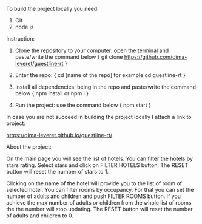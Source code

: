To build the project locally you need:
1. Git 
2. node.js

Instruction:

1. Clone the repository to your computer:
    open the terminal and paste/write the command below
{
    git clone https://github.com/dima-leveret/guestline-rt
}

2. Enter the repo:
{
    cd [name of the repo]
    for example
    cd guestline-rt
}

3. Install all dependencies:
    being in the repo and paste/write the command below
{
    npm install
    or
    npm i
}

4. Run the project:
    use the command below
{
    npm start
}

In case you are not succeed in building the project locally I attach a link to project:

https://dima-leveret.github.io/guestline-rt/


About the project:

On the main page you will see the list of hotels.
You can filter the hotels by stars rating. Select stars and click on FILTER HOTELS button.
The RESET button will reset the number of stars to 1.

Clicking on the name of the hotel will provide you to the list of room of selected hotel.
You can filter rooms by occupancy. For that you can set the  number of adults and children and push FILTER ROOMS button.
If you achieve the max number of adults or children from the whole list of rooms the the number will stop updating.
The RESET button will reset the number of adults and children to 0.
